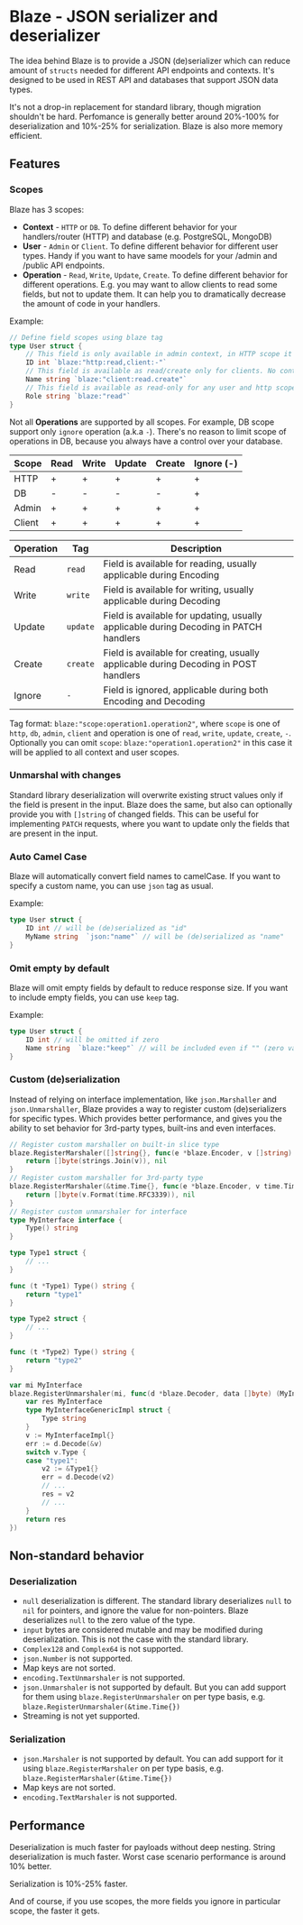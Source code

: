 # Blaze - JSON serializer and deserializer

The idea behind Blaze is to provide a JSON (de)serializer which can reduce amount of `structs` needed for different API endpoints and contexts. It's designed to be used in REST API and databases that support JSON data types.

It's not a drop-in replacement for standard library, though migration shouldn't be hard. Perfomance is generally better around 20%-100% for deserialization and 10%-25% for serialization. Blaze is also more memory efficient.

## Features

### Scopes

Blaze has 3 scopes:

- **Context** - `HTTP` or `DB`. To define different behavior for your handlers/router (HTTP) and database (e.g. PostgreSQL, MongoDB)
- **User** - `Admin` or `Client`. To define different behavior for different user types. Handy if you want to have same moodels for your /admin and /public API endpoints.
- **Operation** - `Read`, `Write`, `Update`, `Create`. To define different behavior for different operations. E.g. you may want to allow clients to read some fields, but not to update them. It can help you to dramatically decrease the amount of code in your handlers.

Example:

```go
// Define field scopes using blaze tag
type User struct {
    // This field is only available in admin context, in HTTP scope it's read only, in DB scope - no restrictions
    ID int `blaze:"http:read,client:-"`
    // This field is available as read/create only for clients. No context specific restrictions. No admin restrictions.
    Name string `blaze:"client:read.create"`
    // This field is available as read-only for any user and http scope. DB scope is not affected.
    Role string `blaze:"read"`
}
```

Not all **Operations** are supported by all scopes. For example, DB scope support only `ignore` operation (a.k.a `-`). There's no reason to limit scope of operations in DB, because you always have a control over your database.

| Scope  | Read | Write | Update | Create | Ignore (-) |
| ------ | ---- | ----- | ------ | ------ | ---------- |
| HTTP   | +    | +     | +      | +      | +          |
| DB     | -    | -     | -      | -      | +          |
| Admin  | +    | +     | +      | +      | +          |
| Client | +    | +     | +      | +      | +          |

| Operation | Tag      | Description                                                                           |
| --------- | -------- | ------------------------------------------------------------------------------------- |
| Read      | `read`   | Field is available for reading, usually applicable during Encoding                    |
| Write     | `write`  | Field is available for writing, usually applicable during Decoding                    |
| Update    | `update` | Field is available for updating, usually applicable during Decoding in PATCH handlers |
| Create    | `create` | Field is available for creating, usually applicable during Decoding in POST handlers  |
| Ignore    | `-`      | Field is ignored, applicable during both Encoding and Decoding                        |

Tag format: `blaze:"scope:operation1.operation2"`, where `scope` is one of `http`, `db`, `admin`, `client` and operation is one of `read`, `write`, `update`, `create`, `-`. Optionally you can omit `scope`: `blaze:"operation1.operation2"` in this case it will be applied to all context and user scopes.

### Unmarshal with changes

Standard library deserialization will overwrite existing struct values only if the field is present in the input. Blaze does the same, but also can optionally provide you with `[]string` of changed fields. This can be useful for implementing `PATCH` requests, where you want to update only the fields that are present in the input.

### Auto Camel Case

Blaze will automatically convert field names to camelCase. If you want to specify a custom name, you can use `json` tag as usual.

Example:

```go
type User struct {
    ID int // will be (de)serialized as "id"
    MyName string  `json:"name"` // will be (de)serialized as "name"
}
```

### Omit empty by default

Blaze will omit empty fields by default to reduce response size. If you want to include empty fields, you can use `keep` tag.

Example:

```go
type User struct {
    ID int // will be omitted if zero
    Name string  `blaze:"keep"` // will be included even if "" (zero value)
}

```

### Custom (de)serialization

Instead of relying on interface implementation, like `json.Marshaller` and `json.Unmarshaller`, Blaze provides a way to register custom (de)serializers for specific types. Which provides better performance, and gives you the ability to set behavior for 3rd-party types, built-ins and even interfaces.

```go
// Register custom marshaller on built-in slice type
blaze.RegisterMarshaler([]string{}, func(e *blaze.Encoder, v []string) ([]byte, error) {
    return []byte(strings.Join(v)), nil
}
// Register custom marshaller for 3rd-party type
blaze.RegisterMarshaler(&time.Time{}, func(e *blaze.Encoder, v time.Time) ([]byte, error) {
    return []byte(v.Format(time.RFC3339)), nil
}
// Register custom unmarshaler for interface
type MyInterface interface {
    Type() string
}

type Type1 struct {
    // ...
}

func (t *Type1) Type() string {
    return "type1"
}

type Type2 struct {
    // ...
}

func (t *Type2) Type() string {
    return "type2"
}

var mi MyInterface
blaze.RegisterUnmarshaler(mi, func(d *blaze.Decoder, data []byte) (MyInterface, error) {
    var res MyInterface
    type MyInterfaceGenericImpl struct {
        Type string
    }
    v := MyInterfaceImpl{}
    err := d.Decode(&v)
    switch v.Type {
    case "type1":
        v2 := &Type1{}
        err = d.Decode(v2)
        // ...
        res = v2
        // ...
    }
    return res
})
```

## Non-standard behavior

### Deserialization

- `null` deserialization is different. The standard library deserializes `null` to `nil` for pointers, and ignore the value for non-pointers. Blaze deserializes `null` to the zero value of the type.
- `input` bytes are considered mutable and may be modified during deserialization. This is not the case with the standard library.
- `Complex128` and `Complex64` is not supported.
- `json.Number` is not supported.
- Map keys are not sorted.
- `encoding.TextUnmarshaler` is not supported.
- `json.Unmarshaler` is not supported by default. But you can add support for them using `blaze.RegisterUnmarshaler` on per type basis, e.g. `blaze.RegisterUnmarshaler(&time.Time{})`
- Streaming is not yet supported.

### Serialization

- `json.Marshaler` is not supported by default. You can add support for it using `blaze.RegisterMarshaler` on per type basis, e.g. `blaze.RegisterMarshaler(&time.Time{})`
- Map keys are not sorted.
- `encoding.TextMarshaler` is not supported.

## Performance

Deserialization is much faster for payloads without deep nesting. String deserialization is much faster. Worst case scenario performance is around 10% better.

Serialization is 10%-25% faster.

And of course, if you use scopes, the more fields you ignore in particular scope, the faster it gets.
